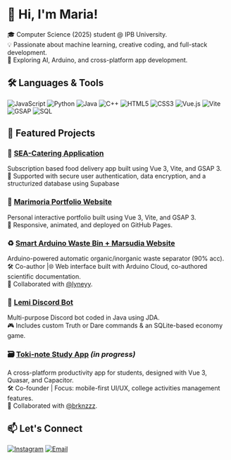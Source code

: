 # 👋 Hi, I'm Maria!

🎓 Computer Science (2025) student @ IPB University.<br>
💡 Passionate about machine learning, creative coding, and full-stack development.<br>
🔬 Exploring AI, Arduino, and cross-platform app development.<br>

## 🛠️ Languages & Tools

![JavaScript](https://img.shields.io/badge/JavaScript-F7DF1E?style=flat&logo=javascript&logoColor=black)
![Python](https://img.shields.io/badge/Python-3776AB?style=flat&logo=python&logoColor=white)
![Java](https://img.shields.io/badge/Java-007396?style=flat&logo=java&logoColor=white)
![C++](https://img.shields.io/badge/C++-00599C?style=flat&logo=c%2b%2b&logoColor=white)
![HTML5](https://img.shields.io/badge/HTML5-E34F26?style=flat&logo=html5&logoColor=white)
![CSS3](https://img.shields.io/badge/CSS3-1572B6?style=flat&logo=css3&logoColor=white)
![Vue.js](https://img.shields.io/badge/Vue.js-4FC08D?style=flat&logo=vue.js&logoColor=white)
![Vite](https://img.shields.io/badge/Vite-646CFF?style=flat&logo=vite&logoColor=white)
![GSAP](https://img.shields.io/badge/GSAP-88CE02?style=flat&logo=greensock&logoColor=black)
![SQL](https://img.shields.io/badge/SQL-006699?style=flat&logo=postgresql&logoColor=white)

## 📂 Featured Projects

### 🍱 [SEA-Catering Application](https://github.com/marimoria/SEA-catering)  
  Subscription based food delivery app built using Vue 3, Vite, and GSAP 3.<br>
  🔐 Supported with secure user authentication, data encryption, and a structurized database using Supabase

### 🧠 [Marimoria Portfolio Website](https://github.com/marimoria/marimoria-web)  
  Personal interactive portfolio built using Vue 3, Vite, and GSAP 3.  
  🎨 Responsive, animated, and deployed on GitHub Pages.

### ♻️ [Smart Arduino Waste Bin + Marsudia Website](https://github.com/marimoria/Marsudia)  
  Arduino-powered automatic organic/inorganic waste separator (90% acc).  
  🛠️ Co-author |🌐 Web interface built with Arduino Cloud, co-authored scientific documentation.<br>
  🤝 Collaborated with [@lyneyy](https://github.com/lyneyy).

### 🤖 [Lemi Discord Bot](https://github.com/marimoria/lemi-bot)  
  Multi-purpose Discord bot coded in Java using JDA.  
  🎮 Includes custom Truth or Dare commands & an SQLite-based economy game.

### 🗃️ [Toki-note Study App](https://github.com/marimoria/Tokinote) *(in progress)*  
  A cross-platform productivity app for students, designed with Vue 3, Quasar, and Capacitor.  
  🛠️ Co-founder | Focus: mobile-first UI/UX, college activities management features.<br>
  🤝 Collaborated with [@brknzzz](https://github.com/brknzzz).

## 📫 Let's Connect
[![Instagram](https://img.shields.io/badge/@marimoriaa-E4405F?style=flat&logo=instagram&logoColor=white)](https://instagram.com/marimoriaa)
[![Email](https://img.shields.io/badge/Email-mariaamandaipb262@gmail.com-D14836?style=flat&logo=gmail&logoColor=white)](mailto:mariaamandaipb262@gmail.com)
